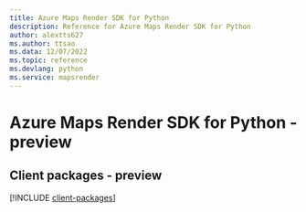 ```yaml
---
title: Azure Maps Render SDK for Python
description: Reference for Azure Maps Render SDK for Python
author: alextts627
ms.author: ttsao
ms.data: 12/07/2022
ms.topic: reference
ms.devlang: python
ms.service: mapsrender
---
```

# Azure Maps Render SDK for Python - preview

## Client packages - preview
[!INCLUDE [client-packages](maps-render-client-index.md)]